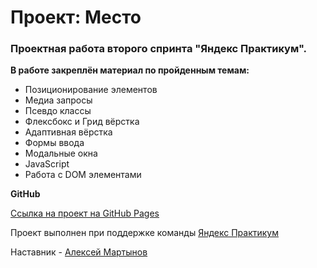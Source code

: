 # Проект: Место

### Проектная работа второго спринта "Яндекс Практикум".

**В работе закреплён материал по пройденным темам:**

- Позиционирование элементов
- Медиа запросы
- Псевдо классы
- Флексбокс и Грид вёрстка
- Адаптивная вёрстка
- Формы ввода
- Модальные окна
- JavaScript
- Работа с DOM элементами

**GitHub**

[Ссылка на проект на GitHub Pages](https://sirius-cma.github.io/mesto-project/)

Проект выполнен при поддержке команды [Яндекс Практикум](https://practicum.yandex.ru/)

Наставник - [Алексей Мартынов](fenixdeveloper@gmail.com)

